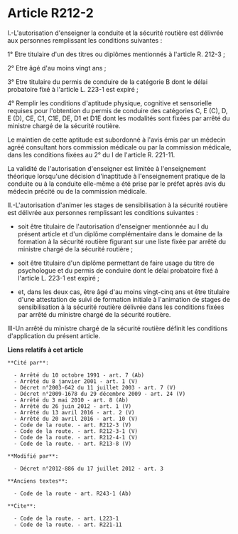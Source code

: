 # Article R212-2

I.-L'autorisation d'enseigner la conduite et la sécurité routière est délivrée aux personnes remplissant les conditions
suivantes : 

1° Etre titulaire d'un des titres ou diplômes mentionnés à l'article R. 212-3 ; 

2° Etre âgé d'au moins vingt ans ; 

3° Etre titulaire du permis de conduire de la catégorie B dont le délai probatoire fixé à l'article L. 223-1 est expiré ; 

4° Remplir les conditions d'aptitude physique, cognitive et sensorielle requises pour l'obtention du permis de conduire des
catégories C, E (C), D, E (D), CE, C1, C1E, DE, D1 et D1E dont les modalités sont fixées par arrêté du ministre chargé de la
sécurité routière. 

Le maintien de cette aptitude est subordonné à l'avis émis par un médecin agréé consultant hors commission médicale ou par la
commission médicale, dans les conditions fixées au 2° du I de l'article R. 221-11. 

La validité de l'autorisation d'enseigner est limitée à l'enseignement théorique lorsqu'une décision d'inaptitude à
l'enseignement pratique de la conduite ou à la conduite elle-même a été prise par le préfet après avis du médecin précité ou
de la commission médicale. 

II.-L'autorisation d'animer les stages de sensibilisation à la sécurité routière est délivrée aux personnes remplissant les
conditions suivantes :

- soit être titulaire de l'autorisation d'enseigner mentionnée au I du présent article et d'un diplôme complémentaire dans le
domaine de la formation à la sécurité routière figurant sur une liste fixée par arrêté du ministre chargé de la sécurité
routière ;

- soit être titulaire d'un diplôme permettant de faire usage du titre de psychologue et du permis de conduire dont le délai
probatoire fixé à l'article L. 223-1 est expiré ;

- et, dans les deux cas, être âgé d'au moins vingt-cinq ans et être titulaire d'une attestation de suivi de formation
initiale à l'animation de stages de sensibilisation à la sécurité routière délivrée dans les conditions fixées par arrêté du
ministre chargé de la sécurité routière. 

III-Un arrêté du ministre chargé de la sécurité routière définit les conditions d'application du présent article.

**Liens relatifs à cet article**

	**Cité par**:

	  - Arrêté du 10 octobre 1991 - art. 7 (Ab)
	  - Arrêté du 8 janvier 2001 - art. 1 (V)
	  - Décret n°2003-642 du 11 juillet 2003 - art. 7 (V)
	  - Décret n°2009-1678 du 29 décembre 2009 - art. 24 (V)
	  - Arrêté du 3 mai 2010 - art. 8 (Ab)
	  - Arrêté du 26 juin 2012 - art. 1 (V)
	  - Arrêté du 13 avril 2016 - art. 2 (V)
	  - Arrêté du 20 avril 2016 - art. 10 (V)
	  - Code de la route. - art. R212-3 (V)
	  - Code de la route. - art. R212-3-1 (V)
	  - Code de la route. - art. R212-4-1 (V)
	  - Code de la route. - art. R213-8 (V)

	**Modifié par**:

	  - Décret n°2012-886 du 17 juillet 2012 - art. 3

	**Anciens textes**:

	  - Code de la route - art. R243-1 (Ab)

	**Cite**:

	  - Code de la route. - art. L223-1
	  - Code de la route. - art. R221-11
